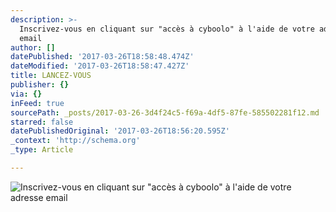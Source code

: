 ```yaml
---
description: >-
  Inscrivez-vous en cliquant sur "accès à cyboolo" à l'aide de votre adresse
  email
author: []
datePublished: '2017-03-26T18:58:48.474Z'
dateModified: '2017-03-26T18:58:47.427Z'
title: LANCEZ-VOUS
publisher: {}
via: {}
inFeed: true
sourcePath: _posts/2017-03-26-3d4f24c5-f69a-4df5-87fe-585502281f12.md
starred: false
datePublishedOriginal: '2017-03-26T18:56:20.595Z'
_context: 'http://schema.org'
_type: Article

---
```

![Inscrivez-vous en cliquant sur "accès à cyboolo" à l'aide de votre adresse email](https://the-grid-user-content.s3-us-west-2.amazonaws.com/eda1a646-97cd-4d7a-8a1f-fbf9e7d987b6.png)